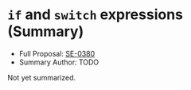 # `if` and `switch` expressions (Summary)

* Full Proposal: [SE-0380](https://github.com/apple/swift-evolution/blob/main/proposals/0380-if-switch-expressions.md)
* Summary Author: TODO

Not yet summarized.
